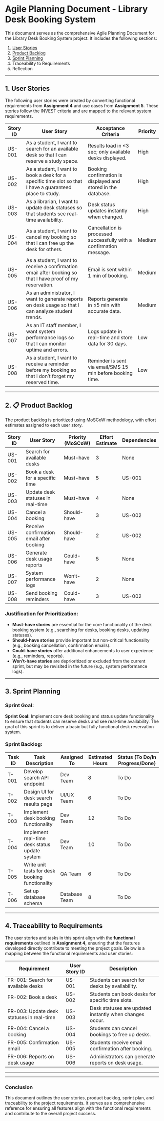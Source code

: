 #  Agile Planning Document - Library Desk Booking System

This document serves as the comprehensive Agile Planning Document for the Library Desk Booking System project. It includes the following sections:







1. [User Stories](User%20Stories%20-%20Library%20Desk%20Booking%20System.md)
2. [Product Backlog](https://github.com/Hlakanipha-Mboxela-01/Library-Desk-Booking-System/blob/main/product_backlog.md)
3. [Sprint Planning](https://github.com/Hlakanipha-Mboxela-01/Library-Desk-Booking-System/blob/main/Sprint%20Planning.md)
4. Traceability to Requirements
5. Reflection


---

## 1. User Stories

The following user stories were created by converting functional requirements from **Assignment 4** and use cases from **Assignment 5**. These stories follow the INVEST criteria and are mapped to the relevant system requirements.

| Story ID | User Story | Acceptance Criteria | Priority |
|----------|-----------|---------------------|----------|
| US-001 | As a student, I want to search for an available desk so that I can reserve a study space. | Results load in ≤3 sec; only available desks displayed. | High |
| US-002 | As a student, I want to book a desk for a specific time slot so that I have a guaranteed place to study. | Booking confirmation is displayed and stored in the database. | High |
| US-003 | As a librarian, I want to update desk statuses so that students see real-time availability. | Desk status updates instantly when changed. | High |
| US-004 | As a student, I want to cancel my booking so that I can free up the desk for others. | Cancellation is processed successfully with a confirmation message. | Medium |
| US-005 | As a student, I want to receive a confirmation email after booking so that I have proof of my reservation. | Email is sent within 1 min of booking. | Medium |
| US-006 | As an administrator, I want to generate reports on desk usage so that I can analyze student trends. | Reports generate in ≤5 min with accurate data. | Medium |
| US-007 | As an IT staff member, I want system performance logs so that I can monitor uptime and errors. | Logs update in real-time and store data for 30 days. | Low |
| US-008 | As a student, I want to receive a reminder before my booking so that I don’t forget my reserved time. | Reminder is sent via email/SMS 15 min before booking time. | Low |

---

## 2. 📋 Product Backlog

The product backlog is prioritized using MoSCoW methodology, with effort estimates assigned to each user story. 

| Story ID | User Story | Priority (MoSCoW) | Effort Estimate | Dependencies |
|----------|-----------|-------------------|-----------------|--------------|
| US-001 | Search for available desks | Must-have | 3 | None |
| US-002 | Book a desk for a specific time | Must-have | 5 | US-001 |
| US-003 | Update desk statuses in real-time | Must-have | 4 | None |
| US-004 | Cancel a booking | Should-have | 3 | US-002 |
| US-005 | Receive confirmation email after booking | Should-have | 2 | US-002 |
| US-006 | Generate desk usage reports | Could-have | 5 | None |
| US-007 | System performance logs | Won’t-have | 2 | None |
| US-008 | Send booking reminders | Could-have | 3 | US-002 |

### Justification for Prioritization:
- **Must-have stories** are essential for the core functionality of the desk booking system (e.g., searching for desks, booking desks, updating statuses).
- **Should-have stories** provide important but non-critical functionality (e.g., booking cancellation, confirmation emails).
- **Could-have stories** offer additional enhancements to user experience (e.g., reminders, reports).
- **Won’t-have stories** are deprioritized or excluded from the current sprint, but may be revisited in the future (e.g., system performance logs).

---

## 3.  Sprint Planning

### Sprint Goal:
**Sprint Goal:** Implement core desk booking and status update functionality to ensure that students can reserve desks and see real-time availability. The goal of this sprint is to deliver a basic but fully functional desk reservation system.

### Sprint Backlog:

| Task ID | Task Description | Assigned To | Estimated Hours | Status (To Do/In Progress/Done) |
|---------|------------------|-------------|-----------------|----------------------------------|
| T-001   | Develop search API endpoint | Dev Team | 8 | To Do |
| T-002   | Design UI for desk search results page | UI/UX Team | 6 | To Do |
| T-003   | Implement desk booking functionality | Dev Team | 12 | To Do |
| T-004   | Implement real-time desk status update system | Dev Team | 10 | To Do |
| T-005   | Write unit tests for desk booking functionality | QA Team | 6 | To Do |
| T-006   | Set up database schema | Database Team | 8 | To Do |

---

## 4.  Traceability to Requirements

The user stories and tasks in this sprint align with the **functional requirements** outlined in **Assignment 4**, ensuring that the features developed directly contribute to meeting the project goals. Below is a mapping between the functional requirements and user stories:

| Requirement | User Story ID | Description |
|-------------|---------------|-------------|
| FR-001: Search for available desks | US-001 | Students can search for desks by availability. |
| FR-002: Book a desk | US-002 | Students can book desks for specific time slots. |
| FR-003: Update desk statuses in real-time | US-003 | Desk statuses are updated instantly when changes occur. |
| FR-004: Cancel a booking | US-004 | Students can cancel bookings to free up desks. |
| FR-005: Confirmation email | US-005 | Students receive email confirmation after booking. |
| FR-006: Reports on desk usage | US-006 | Administrators can generate reports on desk usage. |

---
---

###  Conclusion
This document outlines the user stories, product backlog, sprint plan, and traceability to the project requirements. It serves as a comprehensive reference for ensuring all features align with the functional requirements and contribute to the overall project success.
